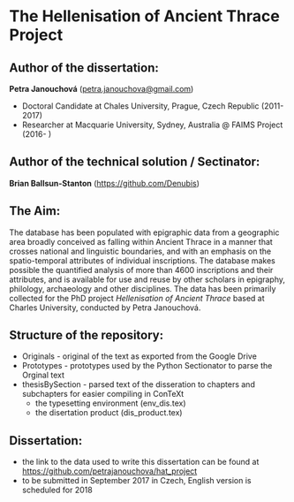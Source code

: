 # The Hellenisation of Ancient Thrace Project

## Author of the dissertation: 
**Petra Janouchová** (petra.janouchova@gmail.com)
* Doctoral Candidate at Chales University, Prague, Czech Republic (2011-2017)
* Researcher at Macquarie University, Sydney, Australia @ FAIMS Project (2016- )

## Author of the technical solution / Sectinator: 
**Brian Ballsun-Stanton** (https://github.com/Denubis)

## The Aim:
The database has been populated with epigraphic data from a geographic area broadly conceived as falling within Ancient Thrace in a manner that crosses national and linguistic boundaries, and with an emphasis on the spatio-temporal attributes of individual inscriptions. The database makes possible the quantified analysis of more than 4600 inscriptions and their attributes, and is available for use and reuse by other scholars in epigraphy, philology, archaeology and other disciplines.
The data has been primarily collected for the PhD project _Hellenisation of Ancient Thrace_ based at Charles University, conducted by Petra Janouchová.

## Structure of the repository:
* Originals - original of the text as exported from the Google Drive
* Prototypes - prototypes used by the Python Sectionator to parse the Orginal text
* thesisBySection - parsed text of the disseration to chapters and subchapters for easier compiling in ConTeXt
  * the typesetting environment (env_dis.tex)
  * the disertation product (dis_product.tex)

## Dissertation:
* the link to the data used to write this dissertation can be found at https://github.com/petrajanouchova/hat_project
* to be submitted in September 2017 in Czech, English version is scheduled for 2018 
